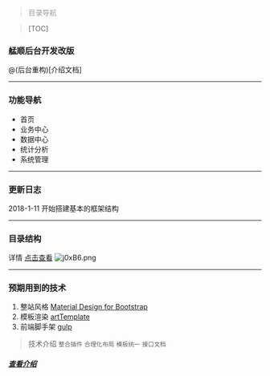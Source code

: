 ><font color=#999>目录导航</font> 
 
>[TOC]

### 艋顺后台开发改版 
  @(后台重构)[介绍文档]


*******************************************************************
### 功能导航
* 首页
* 业务中心
* 数据中心
* 统计分析
* 系统管理
*******************************************************************
### 更新日志
2018-1-11 开始搭建基本的框架结构
*******************************************************************
### 目录结构
详情  [点击查看](https://www.processon.com/mindmap/5a56c200e4b05a8ff2f7f79b#)
![j0xB6.png](https://s1.ax2x.com/2018/01/11/j0xB6.png)
*******************************************************************
### 预期用到的技术
1. 整站风格  [Material Design for Bootstrap](https://fezvrasta.github.io/bootstrap-material-design/)
2. 模板渲染 [artTemplate](http://www.jq22.com/jquery-info1097)
3. 前端脚手架 [gulp](https://www.gulpjs.com.cn/)

>  技术介绍
>  `整合插件` `合理化布局` `模板统一` `接口文档`

#####  [查看介绍](desc.md)
